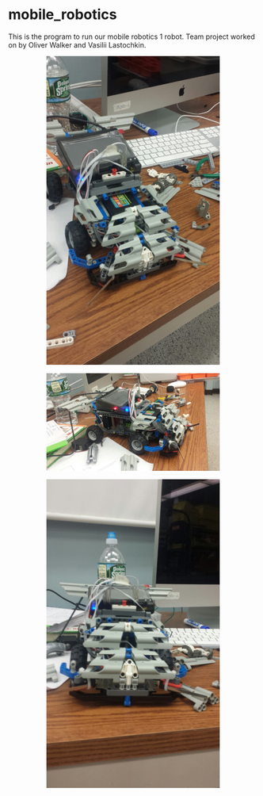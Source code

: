 # mobile_robotics

This is the program to run our mobile robotics 1 robot.
Team project worked on by Oliver Walker and Vasilii Lastochkin.

<p align="center">
  <img src="pictures/1.jpg" width="350"/>
</p>
<p align="center">
  <img src="pictures/2.jpg" width="350"/>
</p>
<p align="center">
  <img src="pictures/3.jpg" width="350"/>
</p>
